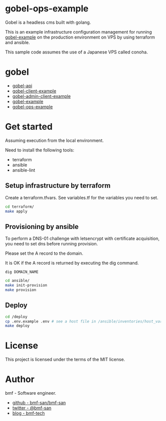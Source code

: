 # gobel-ops-example
Gobel is a headless cms built with golang.

This is an example infrastructure configuration management for running [gobel-example](https://github.com/bmf-san/gobel-example) on the production environment on VPS by using terraform and ansible.

This sample code assumes the use of a Japanese VPS called conoha.

# gobel
- [gobel-api](https://github.com/bmf-san/gobel-api)
- [gobel-client-example](https://github.com/bmf-san/gobel-client-example)
- [gobel-admin-client-example](https://github.com/bmf-san/gobel-admin-client-example)
- [gobel-example](https://github.com/bmf-san/gobel-example)
- [gobel-ops-example](https://github.com/bmf-san/gobel-ops-example)

# Get started
Assuming execution from the local environment.

Need to install the following tools:
- terraform
- ansible
- ansible-lint


## Setup infrastructure by terraform
Create a terraform.tfvars.
See variables.tf for the variables you need to set.

```sh
cd terraform/
make apply
```

## Provisioning by ansible
To perform a DNS-01 challenge with letsencrypt with certificate acquisition, you need to set dns before running provision.

Please set the A record to the domain.

It is OK if the A record is returned by executing the dig command.

```
dig DOMAIN_NAME
```

```sh
cd ansible/
make init-provision
make provision
```

## Deploy
```sh
cd /deploy
cp .env.example .env # see a host file in /ansible/inventories/host_vars and edit an .env.
make deploy
```

# License
This project is licensed under the terms of the MIT license.

# Author
bmf - Software engineer.

- [github - bmf-san/bmf-san](https://github.com/bmf-san/bmf-san)
- [twitter - @bmf-san](https://twitter.com/bmf_san)
- [blog - bmf-tech](http://bmf-tech.com/)